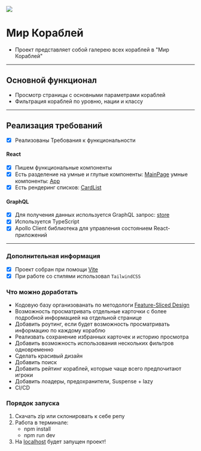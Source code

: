 ![](https://www.svgrepo.com/show/130048/ship.svg)
# Мир Кораблей

- Проект представляет собой галерею всех кораблей в "Мир Кораблей"

---

## Основной функционал

- Просмотр страницы с основными параметрами кораблей
- Фильтрация кораблей по уровню, нации и классу

---

## Реализация требований

- [x] Реализованы Требования к функциональности

#### React

- [x] Пишем функциональные компоненты
- [x] Есть разделение на умные и глупые компоненты: [MainPage](src/pages/MainPage.tsx) умные компоненты: [App](src/components/root/App.tsx)
- [x] Есть рендеринг списков: [CardList](src/entities/CardList/CardList.tsxx)

#### GraphQL

- [x] Для получения данных используется GraphQL запрос: [store](src/components/ShipsService/ShipsService.tsx)
- [x] Используется TypeScript
- [x] Apollo Client библиотека для управления состоянием React-приложений

---

### Дополнительная информация

- [x] Проект собран при помощи [Vite](https://vitejs.dev)
- [x] При работе со стилями использовал `TailwindCSS`

### Что можно доработать

- Кодовую базу организованать по методологи [Feature-Sliced Design](https://feature-sliced.design/ru/)
- Возможность просматривать отдельные карточки с более подробной информацией на отдельной странице
- Добавить роутинг, если будет возможность просматривать информацию по каждому кораблю
- Реализвать сохранение избранных карточек и историю просмотра
- Добавить возможность использования нескольких фильтров одновременно
- Сделать красивый дизайн
- Добавить поиск
- Добавить рейтинг кораблей, которые чаще всего предпочитают игроки
- Добавить лоадеры, предохранители, Suspense + lazy
- CI/CD

### Порядок запуска

1) Скачать zip или склонировать к себе репу
2) Работа в терминале:
   - npm install 
   - npm run dev
3) На [localhost](http://localhost:5173/) будет запущен проект! 
  
